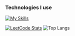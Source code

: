 ### Technologies I use
[![My Skills](https://skillicons.dev/icons?i=js,react,next,tailwindcss,sass,html,css)](https://skillicons.dev)

[![LeetCode Stats](https://zeynalmardanli-leetcode-stats.vercel.app/light/Lshiroc)](https://zeynalmardanli-leetcode-stats.vercel.app/dark/Lshiroc)
![Top Langs](https://github-readme-stats.vercel.app/api/top-langs/?username=lshiroc&layout=compact)

<!--
**Lshiroc/Lshiroc** is a ✨ _special_ ✨ repository because its `README.md` (this file) appears on your GitHub profile.

Here are some ideas to get you started:

- 🔭 I’m currently working on ...
- 🌱 I’m currently learning ...
- 👯 I’m looking to collaborate on ...
- 🤔 I’m looking for help with ...
- 💬 Ask me about ...
- 📫 How to reach me: ...
- 😄 Pronouns: ...
- ⚡ Fun fact: ...
-->
